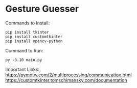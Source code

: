 # Gesture Guesser

Commands to Install:
```
pip install tkinter
pip install customtkinter
pip install opencv-python
```

Command to Run:
```
py -3.10 main.py
```

Important Links:
https://pymotw.com/2/multiprocessing/communication.html
https://customtkinter.tomschimansky.com/documentation